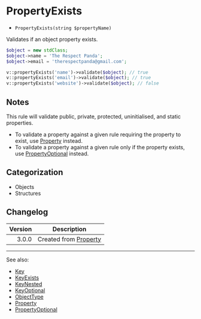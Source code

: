 # PropertyExists

- `PropertyExists(string $propertyName)`

Validates if an object property exists.

```php
$object = new stdClass;
$object->name = 'The Respect Panda';
$object->email = 'therespectpanda@gmail.com';

v::propertyExists('name')->validate($object); // true
v::propertyExists('email')->validate($object); // true
v::propertyExists('website')->validate($object); // false
```

## Notes

This rule will validate public, private, protected, uninitialised, and static properties.

* To validate a property against a given rule requiring the property to exist, use [Property](Property.md) instead.
* To validate a property against a given rule only if the property exists, use [PropertyOptional](PropertyOptional.md) instead.

## Categorization

- Objects
- Structures

## Changelog

| Version | Description                          |
| ------: |--------------------------------------|
|   3.0.0 | Created from [Property](Property.md) |

***
See also:

- [Key](Key.md)
- [KeyExists](KeyExists.md)
- [KeyNested](KeyNested.md)
- [KeyOptional](KeyOptional.md)
- [ObjectType](ObjectType.md)
- [Property](Property.md)
- [PropertyOptional](PropertyOptional.md)

